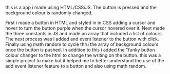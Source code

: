this is a app i made using HTML/CSS/JS. The button is pressed and the background colour is randomly changed.

First i made a button in HTML and styled in in CSS adding a cursor and hover to turn the button purple
when the cursor hovered over it. Next made the three constants in JS and made an array that included a list of colours. The next process was i added and event listener to the button with click. Finally using math random to cycle thru the array of background colours once the button is pushed. In addition to this i added the "funky button colour changer to the html to change the writing on the button.
this was a simple project to make but it helped me to better understand the use of the add event listener feature to a button and also using math random.